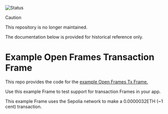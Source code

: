 ![Status](https://img.shields.io/badge/Deprecated-brown)

> [!CAUTION]
> This repository is no longer maintained.

The documentation below is provided for historical reference only.

# Example Open Frames Transaction Frame

This repo provides the code for the [example Open Frames Tx Frame.](https://tx-boilerplate-frame.vercel.app/)

Use this example Frame to test support for transaction Frames in your app.

This example Frame uses the Sepolia network to make a 0.0000032ETH (~1 cent) transaction.
